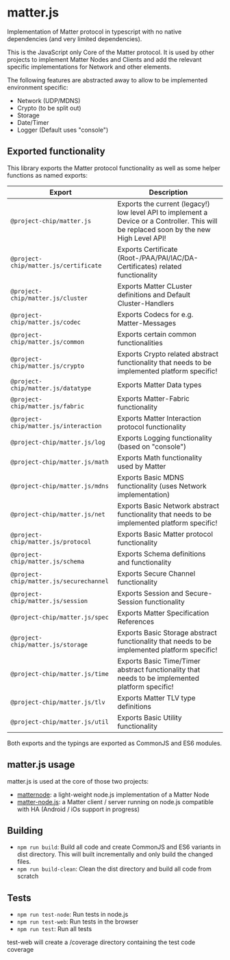 # matter.js

Implementation of Matter protocol in typescript with no native dependencies (and very limited dependencies).

This is the JavaScript only Core of the Matter protocol. It is used by other projects to implement Matter Nodes and Clients and add the relevant specific implementations for Network and other elements.

The following features are abstracted away to allow to be implemented environment specific:
* Network (UDP/MDNS)
* Crypto (to be split out)
* Storage
* Date/Timer
* Logger (Default uses "console")

## Exported functionality
This library exports the Matter protocol functionality as well as some helper functions as named exports:

| Export                                  | Description                                                                                                                              |
|-----------------------------------------|------------------------------------------------------------------------------------------------------------------------------------------|
| `@project-chip/matter.js`               | Exports the current (legacy!) low level API to implement a Device or a Controller. This will be replaced soon by the new High Level API! |
| `@project-chip/matter.js/certificate`   | Exports Certificate (Root-/PAA/PAI/IAC/DA-Certificates) related functionality                                                            |
| `@project-chip/matter.js/cluster`       | Exports Matter CLuster definitions and Default Cluster-Handlers                                                                          |
| `@project-chip/matter.js/codec`         | Exports Codecs for e.g. Matter-Messages                                                                                                  |
| `@project-chip/matter.js/common`        | Exports certain common functionalities                                                                                                   |
| `@project-chip/matter.js/crypto`        | Exports Crypto related abstract functionality that needs to be implemented platform specific!                                            |
| `@project-chip/matter.js/datatype`      | Exports Matter Data types                                                                                                                |
| `@project-chip/matter.js/fabric`        | Exports Matter-Fabric functionality                                                                                                      |
| `@project-chip/matter.js/interaction`   | Exports Matter Interaction protocol functionality                                                                                        |
| `@project-chip/matter.js/log`           | Exports Logging functionality (based on "console")                                                                                       |
| `@project-chip/matter.js/math`          | Exports Math functionality used by Matter                                                                                                |
| `@project-chip/matter.js/mdns`          | Exports Basic MDNS functionality (uses Network implementation)                                                                           |
| `@project-chip/matter.js/net`           | Exports Basic Network abstract functionality that needs to be implemented platform specific!                                             |
| `@project-chip/matter.js/protocol`      | Exports Basic Matter protocol functionality                                                                                              |
| `@project-chip/matter.js/schema`        | Exports Schema definitions and functionality                                                                                             |
| `@project-chip/matter.js/securechannel` | Exports Secure Channel functionality                                                                                                     |
| `@project-chip/matter.js/session`       | Exports Session and Secure-Session functionality                                                                                         |
| `@project-chip/matter.js/spec`          | Exports Matter Specification References                                                                                                  |
| `@project-chip/matter.js/storage`       | Exports Basic Storage abstract functionality that needs to be implemented platform specific!                                             |
| `@project-chip/matter.js/time`          | Exports Basic Time/Timer abstract functionality that needs to be implemented platform specific!                                          |
| `@project-chip/matter.js/tlv`           | Exports Matter TLV type definitions                                                                                                      |
| `@project-chip/matter.js/util`          | Exports Basic Utility functionality                                                                                                      |

Both exports and the typings are exported as CommonJS and ES6 modules.

## matter.js usage

matter.js is used at the core of those two projects:
* [matternode](https://github.com/project-chip/matternode): a light-weight node.js implementation of a Matter Node
* [matter-node.js](../matter-node.js/README.md): a Matter client / server running on node.js compatible with HA (Android / iOs support in progress)

## Building

* `npm run build`: Build all code and create CommonJS and ES6 variants in dist directory. This will built incrementally and only build the changed files.
* `npm run build-clean`: Clean the dist directory and build all code from scratch

## Tests

* `npm run test-node`: Run tests in node.js
* `npm run test-web`: Run tests in the browser
* `npm run test`: Run all tests

test-web will create a /coverage directory containing the test code coverage
